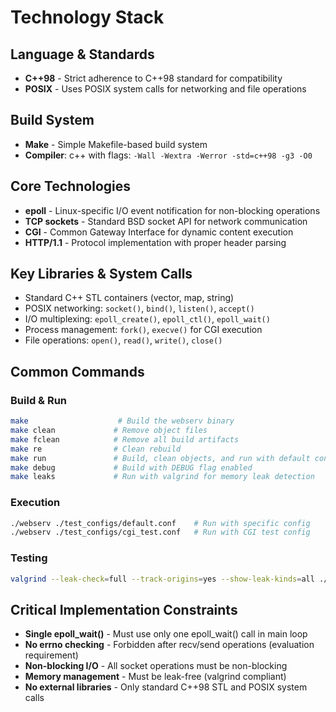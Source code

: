 # Technology Stack

## Language & Standards
- **C++98** - Strict adherence to C++98 standard for compatibility
- **POSIX** - Uses POSIX system calls for networking and file operations

## Build System
- **Make** - Simple Makefile-based build system
- **Compiler**: c++ with flags: `-Wall -Wextra -Werror -std=c++98 -g3 -O0`

## Core Technologies
- **epoll** - Linux-specific I/O event notification for non-blocking operations
- **TCP sockets** - Standard BSD socket API for network communication
- **CGI** - Common Gateway Interface for dynamic content execution
- **HTTP/1.1** - Protocol implementation with proper header parsing

## Key Libraries & System Calls
- Standard C++ STL containers (vector, map, string)
- POSIX networking: `socket()`, `bind()`, `listen()`, `accept()`
- I/O multiplexing: `epoll_create()`, `epoll_ctl()`, `epoll_wait()`
- Process management: `fork()`, `execve()` for CGI execution
- File operations: `open()`, `read()`, `write()`, `close()`

## Common Commands

### Build & Run
```bash
make                    # Build the webserv binary
make clean             # Remove object files
make fclean            # Remove all build artifacts
make re                # Clean rebuild
make run               # Build, clean objects, and run with default config
make debug             # Build with DEBUG flag enabled
make leaks             # Run with valgrind for memory leak detection
```

### Execution
```bash
./webserv ./test_configs/default.conf    # Run with specific config
./webserv ./test_configs/cgi_test.conf   # Run with CGI test config
```

### Testing
```bash
valgrind --leak-check=full --track-origins=yes --show-leak-kinds=all ./webserv config.conf
```

## Critical Implementation Constraints
- **Single epoll_wait()** - Must use only one epoll_wait() call in main loop
- **No errno checking** - Forbidden after recv/send operations (evaluation requirement)
- **Non-blocking I/O** - All socket operations must be non-blocking
- **Memory management** - Must be leak-free (valgrind compliant)
- **No external libraries** - Only standard C++98 STL and POSIX system calls